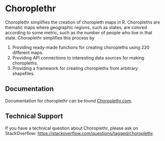 # Choroplethr

Choroplethr simplifies the creation of choropleth maps in R. Choropleths are thematic maps where geographic regions, such as states, are colored according to some metric, such as the number of people who live in that state. Choroplethr simplifies this process by
    
1. Providing ready-made functions for creating choropleths using 220 different maps.
2. Providing API connections to interesting data sources for making choropleths.
3. Providing a framework for creating choropleths from arbitrary shapefiles.

## Documentation

Documentation for choroplethr can be found [Choroplethr.com](http://www.Choroplethr.com).

## Technical Support

If you have a technical question about Choroplethr, please ask on StackOverflow: https://stackoverflow.com/questions/tagged/choroplethr.
